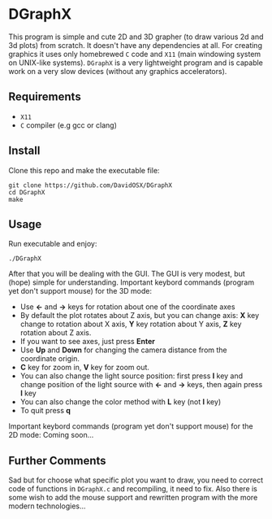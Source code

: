 # DGraphX
This program is simple and cute 2D and 3D grapher (to draw various 2d and 3d plots) from scratch. It doesn't have any dependencies at all. 
For creating graphics it uses only homebrewed ```C``` сode and ```X11``` (main windowing system on UNIX-like systems). 
```DGraphX``` is a very lightweight program and is capable work on a very slow devices (without any graphics accelerators).

## Requirements
* ```X11```
* ```С``` compiler (e.g gcc or clang)

## Install

Clone this repo and make the executable file:

```
git clone https://github.com/DavidOSX/DGraphX
cd DGraphX
make
```

## Usage

Run executable and enjoy:

```
./DGraphX
```

After that you will be dealing with the GUI. The GUI is very modest, but (hope) simple for understanding.
Important keybord commands (program yet don't support mouse) for the 3D mode:

* Use **<-** and **->** keys for rotation about one of the coordinate axes 
* By default the plot rotates about Z axis, but you can change axis: **X** key change to rotation about X axis, **Y** key rotation about Y axis, **Z** key rotation about Z axis. 
* If you want to see axes, just press **Enter**
* Use **Up** and **Down** for changing the camera distance from the coordinate origin.
* **C** key for zoom in, **V** key for zoom out.
* You can also change the light source position: first press **l** key and change position of the light source with **<-** and **->** keys, then again press **l** key
* You can also change the color method with **L** key (not **l** key)
* To quit press **q**

Important keybord commands (program yet don't support mouse) for the 2D mode:
Coming soon...

## Further Comments

Sad but for choose what specific plot you want to draw, you need to correct code of functions in ```DGraphX.c``` and recompiling, it need to fix. 
Also there is some wish to add the mouse support and rewritten program with the more modern technologies...

